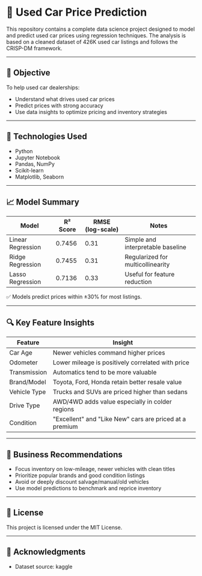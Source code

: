 # 🚗 Used Car Price Prediction

This repository contains a complete data science project designed to model and predict used car prices using regression techniques. The analysis is based on a cleaned dataset of 426K used car listings and follows the CRISP-DM framework.

---

## 📌 Objective
To help used car dealerships:
- Understand what drives used car prices
- Predict prices with strong accuracy
- Use data insights to optimize pricing and inventory strategies

---

## 🧰 Technologies Used
- Python
- Jupyter Notebook
- Pandas, NumPy
- Scikit-learn
- Matplotlib, Seaborn

---

## 📈 Model Summary
| Model              | R² Score | RMSE (log-scale) | Notes                                     |
|-------------------|----------|------------------|-------------------------------------------|
| Linear Regression | 0.7456   | 0.31             | Simple and interpretable baseline         |
| Ridge Regression  | 0.7455   | 0.31             | Regularized for multicollinearity         |
| Lasso Regression  | 0.7136   | 0.33             | Useful for feature reduction              |

✅ Models predict prices within ±30% for most listings.

---

## 🔍 Key Feature Insights
| Feature           | Insight |
|------------------|---------|
| Car Age          | Newer vehicles command higher prices |
| Odometer         | Lower mileage is positively correlated with price |
| Transmission     | Automatics tend to be more valuable |
| Brand/Model      | Toyota, Ford, Honda retain better resale value |
| Vehicle Type     | Trucks and SUVs are priced higher than sedans |
| Drive Type       | AWD/4WD adds value especially in colder regions |
| Condition        | "Excellent" and "Like New" cars are priced at a premium |

---

## 💼 Business Recommendations
- Focus inventory on low-mileage, newer vehicles with clean titles
- Prioritize popular brands and good condition listings
- Avoid or deeply discount salvage/manual/old vehicles
- Use model predictions to benchmark and reprice inventory

---

## 📘 License
This project is licensed under the MIT License.

---

## 🙌 Acknowledgments
- Dataset source: kaggle
